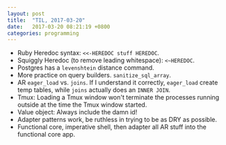 ```yaml
---
layout: post
title:  "TIL, 2017-03-20"
date:   2017-03-20 08:21:19 +0800
categories: programming
---
```


- Ruby Heredoc syntax: `<<-HEREDOC stuff HEREDOC`.
- Squiggly Heredoc (to remove leading whitespace): `<~HEREDOC`.
- Postgres has a `levenshtein` distance command.
- More practice on query builders. `sanitize_sql_array`.
- AR `eager_load` vs. `joins`. If I understand it correctly, `eager_load` create temp tables, while `joins` actually does an `INNER JOIN`.
- Tmux: Loading a Tmux window won't terminate the processes running outside at the time the Tmux window started.
- Value object: Always include the damn id!
- Adapter patterns work, be ruthless in trying to be as DRY as possible.
- Functional core, imperative shell, then adapter all AR stuff into the functional core app.
